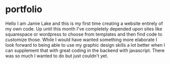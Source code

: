 # portfolio

Hello I am Jamie Lake and this is my first time creating a website entirely of my own code. Up until this month I've completely depended upon sites like squarespace or wordpress to choose from templates and then find code to customize those. While I would have wanted something more elaborate I look forward to being able to use my graphic design skills a lot better when I can supplement that with great coding in the backend with javascript. There was so much I wanted to do but just couldn't yet.
